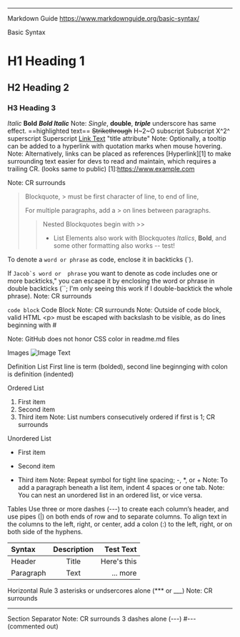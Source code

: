 --- 
Markdown Guide
https://www.markdownguide.org/basic-syntax/

Basic Syntax
# H1 Heading 1
## H2 Heading 2
### H3 Heading 3
*Italic* 
**Bold** 
***Bold Italic*** 
Note: _Single_, __double__, ___triple___ underscore has same effect.
==highlighted text==
~~Strikethrough~~ 
H~2~O subscript Subscript
X^2^ superscript Superscript
[Link Text](https://www.example.com) "title attribute"
Note: Optionally, a tooltip can be added to a hyperlink with quotation marks when mouse hovering.
Note: Alternatively, links can be placed as references [Hyperlink][1] to make surrounding text easier for devs to read and maintain, which requires a trailing CR.
(looks same to public)
[1]:<https://www.example.com>

Note: CR surrounds
> Blockquote, > must be first character of line, to end of line, 
> 
> For multiple paragraphs, add a > on lines between paragraphs. 
>> Nested Blockquotes begin with >>
>> - List Elements also work with Blockquotes
>> *Italics*, **Bold**, and some other formatting also works -- test!

To denote a `word or phrase` as code, enclose it in backticks (`).

If ``Jacob`s word or  phrase`` you want to denote as code includes one or more backticks," you can escape it by enclosing the word or phrase in double backticks (``; I'm only seeing this work if I double-backtick the whole phrase). 
Note: CR surrounds

``` code block ``` Code Block 
Note: CR surrounds
Note: Outside of code block, valid HTML \<p> must be escaped with backslash to be visible, as do lines beginning with \# 

Note: GitHub does not honor CSS color in readme.md files

Images
![Image Text](https://content.codecademy.com/courses/web-101/web101-image_brownbear.jpg)

Definition List
First line is term (bolded), second line beginnging with colon is definition (indented)

Ordered List
1. First item
234. Second item
567890. Third item
Note: List numbers consecutively ordered if first is 1; CR surrounds

Unordered List
- First item
* Second item
+ Third item
Note: Repeat symbol for tight line spacing; -, *, or +
Note: To add a paragraph beneath a list item, indent 4 spaces or one tab.
Note: You can nest an unordered list in an ordered list, or vice versa.

Tables
Use three or more dashes (---) to create each column’s header, and use pipes (|) on both ends of row and to separate columns.
To align text in the columns to the left, right, or center, add a colon (\:) to the left, right, or on both side of the hyphens.

| Syntax      | Description | Test Text   |
| :---        | :----:      | ---:        |
| Header      | Title       | Here's this |
| Paragraph   | Text        | ... more    |

Horizontal Rule
3 asterisks or undsercores alone (*** or ___)
Note: CR surrounds
*** 

Section Separator
Note: CR surrounds
3 dashes alone (---)
#--- (commented out)
